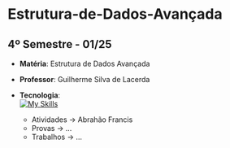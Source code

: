 # Estrutura-de-Dados-Avançada
## 4º Semestre - 01/25
  * **Matéria**: Estrutura de Dados Avançada
  * **Professor**: Guilherme Silva de Lacerda
  * **Tecnologia**: <br/> [![My Skills](https://skillicons.dev/icons?i=py,cpp)](https://skillicons.dev)

    - Atividades -> Abrahão Francis
    - Provas     -> ...
    - Trabalhos  -> ...
